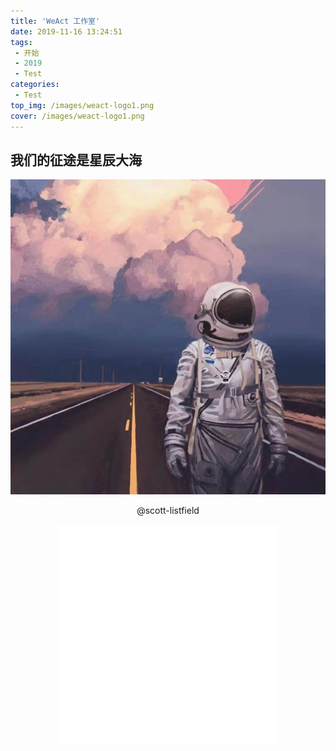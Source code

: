 ```yaml
---
title: 'WeAct 工作室'
date: 2019-11-16 13:24:51
tags:
 - 开始
 - 2019
 - Test
categories:
 - Test
top_img: /images/weact-logo1.png
cover: /images/weact-logo1.png
---
```


## 我们的征途是星辰大海
![scott-listfield](/images/scott-listfield.jpg)
<center>@scott-listfield</center>

<p>
    <div style="width:100%; height:350px;border:none;text-align:center">
		<iframe allowtransparency="yes" frameborder="0" width="350" height="350" src="/html/clock.html"/>
	</div>
</p>

![WeAct](/images/weact-logo1.png "一个致力于设计独一无二电子模块的工作室")
<p align="right">一个致力于设计独一无二电子模块的工作室</p>